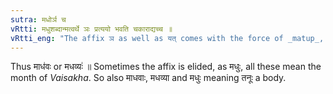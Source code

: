 ```yaml
---
sutra: मधोर्ञ च
vRtti: मधुशब्दान्मत्वर्थे ञः प्रत्ययो भवति चकाराद्यच्च ॥
vRtti_eng: "The affix ञ as well as यत् comes with the force of _matup_, in the _Chhandas_, after the word मधु ॥"
---
```

Thus माध॑वः or मधव्यः॑ ॥ Sometimes the affix is elided, as मधुः, all these mean the month of _Vaisakha_. So also माधवाः, मधव्या and मधुः meaning तनूः a body.

